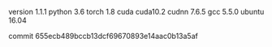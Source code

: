 version 1.1.1
python 3.6
torch 1.8
cuda cuda10.2
cudnn 7.6.5
gcc 5.5.0
ubuntu 16.04

commit 655ecb489bccb13dcf69670893e14aac0b13a5af
